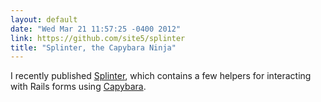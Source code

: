 ```yaml
---
layout: default
date: "Wed Mar 21 11:57:25 -0400 2012"
link: https://github.com/site5/splinter
title: "Splinter, the Capybara Ninja"
---
```


I recently published [Splinter](https://github.com/site5/splinter), which
contains a few helpers for interacting with Rails forms using
[Capybara](github.com/jnicklas/capybara).
